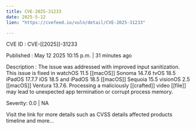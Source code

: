 ```yaml
---
title: CVE-2025-31233
date: 2025-5-12
lien: "https://cvefeed.io/vuln/detail/CVE-2025-31233"

---
```


CVE ID : CVE-[[2025]]-31233

Published :  May 12
2025
10:15 p.m. | 31 minutes ago

Description : The issue was addressed with improved input sanitization. This issue is fixed in watchOS 11.5
[[macOS]] Sonoma 14.7.6
tvOS 18.5
iPadOS 17.7.7
iOS 18.5 and iPadOS 18.5
[[macOS]] Sequoia 15.5
visionOS 2.5
[[macOS]] Ventura 13.7.6. Processing a maliciously [[crafted]] video [[file]] may lead to unexpected app termination or corrupt process memory.

Severity: 0.0 | NA

Visit the link for more details
such as CVSS details
affected products
timeline
and more...
